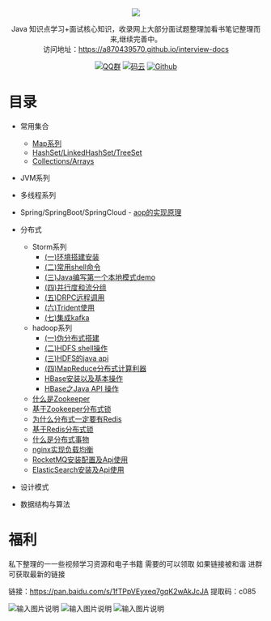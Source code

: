 

<div align="center">  
<img src="https://images.gitee.com/uploads/images/2019/0103/191141_7edb20c3_1478371.png" width=""/>
</br>


Java 知识点学习+面试核心知识，收录网上大部分面试题整理加看书笔记整理而来,继续完善中。
<br/>
访问地址：https://a870439570.github.io/interview-docs


[![QQ群](https://img.shields.io/badge/QQ%E7%BE%A4-924715723-yellowgreen.svg)](https://jq.qq.com/?_wv=1027&k=5PIRvFq)
[![码云](https://img.shields.io/badge/Gitee-%E7%A0%81%E4%BA%91-yellow.svg)](https://gitee.com/qinxuewu)
[![Github](https://img.shields.io/badge/Github-Github-red.svg)](https://github.com/a870439570)
</div>

# 目录
- 常用集合
  - [Map系列](docs/collections/Map.md)
  - [HashSet/LinkedHashSet/TreeSet](docs/collections/set.md)
  - [Collections/Arrays](docs/collections/Collections-Arrays.md)


- JVM系列

- 多线程系列

- Spring/SpringBoot/SpringCloud
      - [aop的实现原理](docs/Spring/aop.md)

- 分布式
     - Storm系列
         - [(一)环境搭建安装](docs/storm/storm01.md)
         - [(二)常用shell命令](docs/storm/storm02.md)
         - [(三)Java编写第一个本地模式demo](docs/storm/storm03.md)
         - [(四)并行度和流分组](docs/storm/storm04.md)
         - [(五)DRPC远程调用](docs/storm/storm05.md)
         - [(六)Trident使用](docs/storm/storm06.md)
         - [(七)集成kafka](docs/storm/storm07.md)
     - hadoop系列
         - [(一)伪分布式搭建](docs/hadoop/hadoop01.md)
         - [(二)HDFS shell操作](docs/hadoop/hadoop02.md)
         - [(三)HDFS的java api](docs/hadoop/hadoop03.md)
         - [(四)MapReduce分布式计算利器](docs/hadoop/hadoop04.md)
         - [HBase安装以及基本操作](docs/hadoop/hbase01.md)
         - [HBase之Java API 操作](docs/hadoop/hbase02.md)
     - [什么是Zookeeper](docs/distributed/Zookeeper.md)
     - [基于Zookeeper分布式锁](docs/distributed/Zookeeper_lock.md)
     - [为什么分布式一定要有Redis](docs/distributed/Redis01.md)
     - [基于Redis分布式锁](docs/distributed/Redis02.md)
     - [什么是分布式事物](docs/distributed/Transactional.md)
     - [nginx实现负载均衡](docs/distributed/nginx.md)
     - [RocketMQ安装配置及Api使用](docs/distributed/RocketMQ.md)
     - [ElasticSearch安装及Api使用](docs/distributed/ElasticSearch.md)



- 设计模式

- 数据结构与算法

# 福利
私下整理的一一些视频学习资源和电子书籍 需要的可以领取 如果链接被和谐 进群可获取最新的链接

链接：https://pan.baidu.com/s/1fTPpVEyxeq7gqK2wAkJcJA 
提取码：c085 

![输入图片说明](https://images.gitee.com/uploads/images/2019/0103/172234_2729e193_1478371.png "屏幕截图.png")
![输入图片说明](https://images.gitee.com/uploads/images/2019/0103/172245_626092bf_1478371.png "屏幕截图.png")
![输入图片说明](https://images.gitee.com/uploads/images/2019/0103/172301_a461a114_1478371.png "屏幕截图.png")
